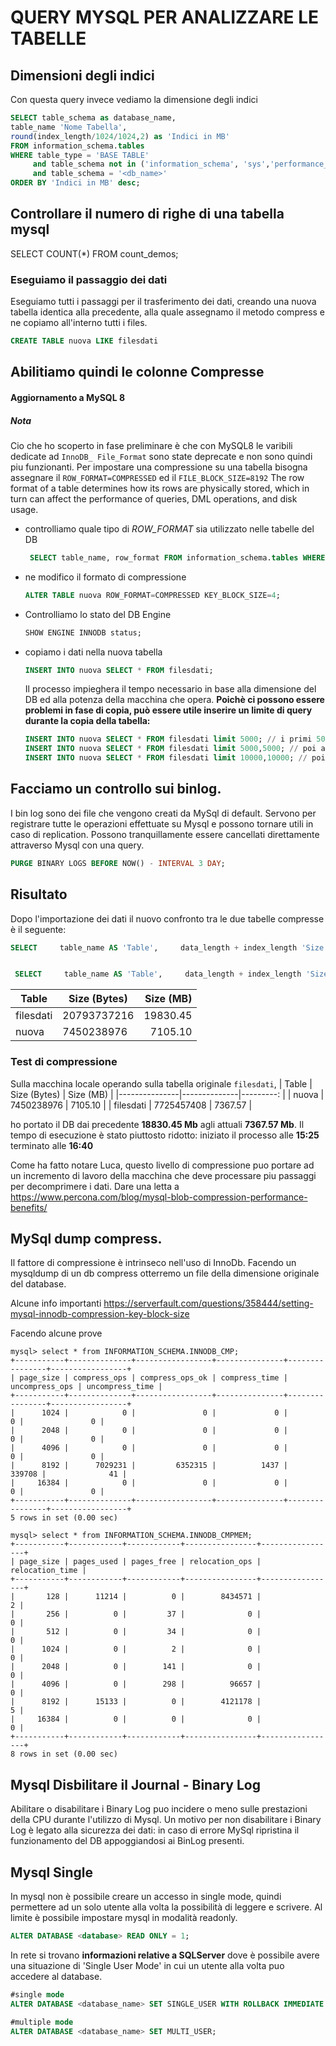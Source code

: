 # QUERY MYSQL PER ANALIZZARE LE TABELLE

## Dimensioni degli indici
Con questa query invece vediamo la dimensione degli indici
```sql
SELECT table_schema as database_name,
table_name 'Nome Tabella',
round(index_length/1024/1024,2) as 'Indici in MB'
FROM information_schema.tables
WHERE table_type = 'BASE TABLE'
     and table_schema not in ('information_schema', 'sys','performance_schema', 'mysql')
     and table_schema = '<db_name>'
ORDER BY 'Indici in MB' desc;
```

## Controllare il numero di righe di una tabella mysql
SELECT COUNT(*) FROM count_demos;


### Eseguiamo il passaggio dei dati

Eseguiamo tutti i passaggi per il trasferimento dei dati, creando una nuova tabella identica alla precedente, alla quale assegnamo il metodo compress e ne copiamo all'interno tutti i files.
```sql
CREATE TABLE nuova LIKE filesdati
```

## Abilitiamo quindi le colonne Compresse
#### Aggiornamento a MySQL 8
##### Nota
Cio che ho scoperto in fase preliminare è che con MySQL8 le varibili dedicate ad `InnoDB_ File_Format` sono state deprecate e non sono quindi piu funzionanti.
Per impostare una compressione su una tabella bisogna assegnare il `ROW_FORMAT=COMPRESSED` ed il `FILE_BLOCK_SIZE=8192`
The row format of a table determines how its rows are physically stored, which in turn can affect the performance of queries, DML operations, and disk usage.
 
- controlliamo quale tipo di _ROW_FORMAT_ sia utilizzato nelle tabelle del DB
    ```sql
     SELECT table_name, row_format FROM information_schema.tables WHERE table_schema=DATABASE();
    ```
- ne modifico il formato di compressione 
    ```sql
    ALTER TABLE nuova ROW_FORMAT=COMPRESSED KEY_BLOCK_SIZE=4;
    ```
- Controlliamo lo stato del DB Engine
    ```sql
    SHOW ENGINE INNODB status;
    ```
- copiamo i dati nella nuova tabella 

    ```sql
    INSERT INTO nuova SELECT * FROM filesdati;
    ```
    Il processo impieghera il tempo  necessario in base alla dimensione del DB ed alla potenza della macchina che opera.
    **Poichè ci possono essere problemi in fase di copia, può essere utile inserire un limite di query durante la copia della tabella:**
    ```sql 
    INSERT INTO nuova SELECT * FROM filesdati limit 5000; // i primi 5000
    INSERT INTO nuova SELECT * FROM filesdati limit 5000,5000; // poi a blocchi di 5000
    INSERT INTO nuova SELECT * FROM filesdati limit 10000,10000; // poi a blocchi di 10000
    ```

## Facciamo un controllo sui binlog.
I bin log sono dei file che vengono creati da MySql di default. Servono per registrare tutte le operazioni effettuate su Mysql e possono tornare utili in caso di replication.
Possono tranquillamente essere cancellati direttamente attraverso Mysql con una query. 
```sql
PURGE BINARY LOGS BEFORE NOW() - INTERVAL 3 DAY;
```
## Risultato
Dopo l'importazione dei dati il nuovo confronto tra le due tabelle compresse è il seguente:
```sql
SELECT     table_name AS 'Table',     data_length + index_length 'Size (Bytes)',     ROUND(((data_length + index_length) / 1024 / 1024), 2) `Size (MB)` FROM information_schema.tables WHERE table_schema = "flmdbedoc_files";


 SELECT     table_name AS 'Table',     data_length + index_length 'Size (Bytes)',     ROUND(((data_length + index_length) / 1024 / 1024), 2) `Size (MB)` FROM information_schema.tables WHERE table_schema = "flmdbedoc_files" AND table_name IN ("filesdati",'nuova');
 ```
| Table     | Size (Bytes) | Size (MB) |
|-----------|--------------|---------: |
| filesdati |  20793737216 |  19830.45 |
| nuova     |   7450238976 |   7105.10 |

### Test di compressione 
Sulla macchina locale operando sulla tabella originale `filesdati`, 
| Table         | Size (Bytes) | Size (MB) |
|---------------|--------------|---------: |
| nuova         |   7450238976 |   7105.10 |
| filesdati     |   7725457408 |   7367.57 |

ho portato il DB dai precedente **18830.45 Mb** agli attuali **7367.57 Mb**.
Il tempo di esecuzione è stato piuttosto ridotto:
iniziato il processo alle **15:25** terminato alle **16:40**

Come ha fatto notare Luca, questo livello di compressione puo portare ad un incremento di lavoro della macchina che deve processare piu passaggi per decomprimere i dati.
Dare una letta a https://www.percona.com/blog/mysql-blob-compression-performance-benefits/

## MySql dump compress.
Il fattore di compressione è intrinseco nell'uso di InnoDb. Facendo un mysqldump di un db compress otterremo un file della dimensione originale del database.


Alcune info importanti
https://serverfault.com/questions/358444/setting-mysql-innodb-compression-key-block-size

Facendo alcune prove
```
mysql> select * from INFORMATION_SCHEMA.INNODB_CMP;
+-----------+--------------+-----------------+---------------+----------------+-----------------+
| page_size | compress_ops | compress_ops_ok | compress_time | uncompress_ops | uncompress_time |
+-----------+--------------+-----------------+---------------+----------------+-----------------+
|      1024 |            0 |               0 |             0 |              0 |               0 |
|      2048 |            0 |               0 |             0 |              0 |               0 |
|      4096 |            0 |               0 |             0 |              0 |               0 |
|      8192 |      7029231 |         6352315 |          1437 |         339708 |              41 |
|     16384 |            0 |               0 |             0 |              0 |               0 |
+-----------+--------------+-----------------+---------------+----------------+-----------------+
5 rows in set (0.00 sec)

mysql> select * from INFORMATION_SCHEMA.INNODB_CMPMEM;
+-----------+------------+------------+----------------+-----------------+
| page_size | pages_used | pages_free | relocation_ops | relocation_time |
+-----------+------------+------------+----------------+-----------------+
|       128 |      11214 |          0 |        8434571 |               2 |
|       256 |          0 |         37 |              0 |               0 |
|       512 |          0 |         34 |              0 |               0 |
|      1024 |          0 |          2 |              0 |               0 |
|      2048 |          0 |        141 |              0 |               0 |
|      4096 |          0 |        298 |          96657 |               0 |
|      8192 |      15133 |          0 |        4121178 |               5 |
|     16384 |          0 |          0 |              0 |               0 |
+-----------+------------+------------+----------------+-----------------+
8 rows in set (0.00 sec)
```

## Mysql Disbilitare il Journal - Binary Log
Abilitare o disabilitare i Binary Log puo incidere o meno sulle prestazioni della CPU durante l'utilizzo di Mysql.
Un motivo per non disabilitare i Binary Log è legato alla sicurezza dei dati: in caso di errore MySql ripristina il funzionamento del DB appoggiandosi ai BinLog presenti.

## Mysql Single 
In mysql non è possibile creare un accesso in single mode, quindi permettere ad un solo utente alla volta la possibilità di leggere e scrivere.
Al limite è possibile impostare mysql in modalità readonly.
```sql
ALTER DATABASE <database> READ ONLY = 1;
```
In rete si trovano **informazioni relative a SQLServer** dove è possibile avere una situazione di 'Single User Mode' in cui un utente alla volta puo accedere al database.
```sql
#single mode
ALTER DATABASE <database_name> SET SINGLE_USER WITH ROLLBACK IMMEDIATE

#multiple mode
ALTER DATABASE <database_name> SET MULTI_USER;
```